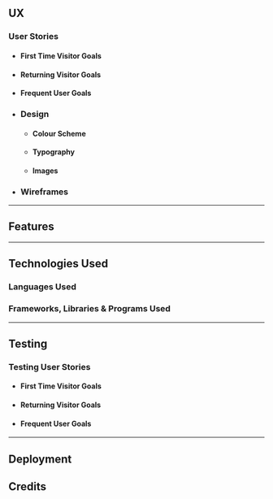 





## UX

### User Stories

-   #### First Time Visitor Goals
   

-   #### Returning Visitor Goals


-   #### Frequent User Goals


-   ### Design

    -   #### Colour Scheme

    -   #### Typography

    -   #### Images

-   ### Wireframes

---

## Features


---

## Technologies Used

### Languages Used

### Frameworks, Libraries & Programs Used


---

## Testing

### Testing User Stories

-   #### First Time Visitor Goals


-   #### Returning Visitor Goals


-   #### Frequent User Goals


---


## Deployment


## Credits